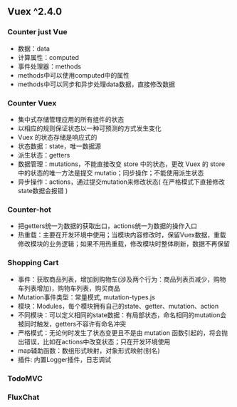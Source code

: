 ## Vuex ^2.4.0

### Counter just Vue
+ 数据：data
+ 计算属性：computed
+ 事件处理器：methods
+ methods中可以使用computed中的属性
+ methods中可以同步和异步处理data数据，直接修改数据

### Counter Vuex
+ 集中式存储管理应用的所有组件的状态
+ 以相应的规则保证状态以一种可预测的方式发生变化
+ Vuex 的状态存储是响应式的
+ 状态数据：state，唯一数据源
+ 派生状态：getters
+ 数据管理：mutations，不能直接改变 store 中的状态，更改 Vuex 的 store 中的状态的唯一方法是提交 mutatio；同步操作；不能使用派生状态
+ 异步操作：actions，通过提交mutation来修改状态( 在严格模式下直接修改state数据会报错 )

### Counter-hot
+ 把getters统一为数据的获取出口，actions统一为数据的操作入口
+ 热重载：主要在开发环境中使用；当模块内容修改时，保留Vuex数据，重载修改模块的业务逻辑；如果不用热重载，修改模块时整体刷新，数据不再保留

### Shopping Cart
+ 事件：获取商品列表，增加到购物车(涉及两个行为：商品列表页减少，购物车列表增加)，购物车列表，购买商品
+ Mutation事件类型：常量模式, mutation-types.js
+ 模块：Modules，每个模块拥有自己的state、getter、mutation、action
+ 不同模块：可以定义相同的state数据：有局部状态，命名相同的mutation会被同时触发，getters不容许有命名冲突
+ 严格模式：无论何时发生了状态变更且不是由 mutation 函数引起的，将会抛出错误，比如在actions中改变状态；只在开发环境使用
+ map辅助函数：数组形式映射，对象形式映射(别名)
+ 插件: 内置Logger插件，日志调试

### TodoMVC

### FluxChat